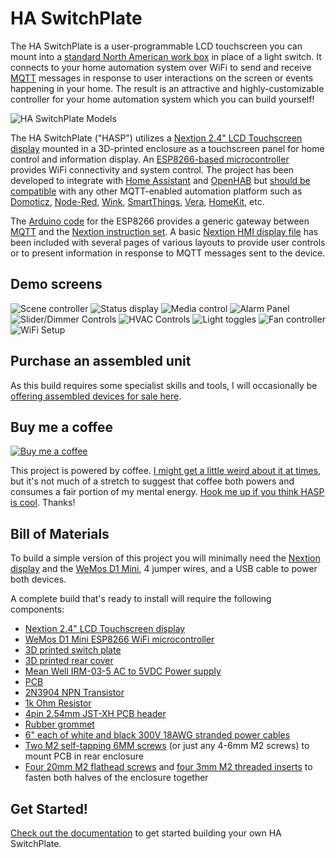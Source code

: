 # HA SwitchPlate

The HA SwitchPlate is a user-programmable LCD touchscreen you can mount into a [standard North American work box](https://www.nema.org/Standards/ComplimentaryDocuments/NEMA%20WD%206%20-%20Dimensions%20for%20Wiring%20Devices%20-%20Excerpt.pdf) in place of a light switch.  It connects to your home automation system over WiFi to send and receive [MQTT](https://en.wikipedia.org/wiki/MQTT) messages in response to user interactions on the screen or events happening in your home.  The result is an attractive and highly-customizable controller for your home automation system which you can build yourself!

![HA SwitchPlate Models](https://github.com/aderusha/HASwitchPlate/blob/master/Documentation/Images/HASwitchPlate_Three_Model_Variations_1200px.png?raw=true)

The HA SwitchPlate ("HASP") utilizes a [Nextion 2.4" LCD Touchscreen display](https://amzn.to/2TRTEU2) mounted in a 3D-printed enclosure as a touchscreen panel for home control and information display.  An [ESP8266-based microcontroller](https://amzn.to/2UZlga4) provides WiFi connectivity and system control.  The project has been developed to integrate with [Home Assistant](https://home-assistant.io/) and [OpenHAB](https://www.openhab.org/) but [should be compatible](Documentation/06_MQTT_Control.md) with any other MQTT-enabled automation platform such as [Domoticz](https://www.domoticz.com/wiki/MQTT), [Node-Red](http://noderedguide.com/tag/mqtt/), [Wink](https://github.com/danielolson13/wink-mqtt), [SmartThings](https://github.com/stjohnjohnson/smartthings-mqtt-bridge), [Vera](https://github.com/jonferreira/vera-mqtt), [HomeKit](https://www.npmjs.com/package/homekit2mqtt), etc.

The [Arduino code](Arduino_Sketch) for the ESP8266 provides a generic gateway between [MQTT](https://en.wikipedia.org/wiki/MQTT) and the [Nextion instruction set](https://www.itead.cc/wiki/Nextion_Instruction_Set).  A basic [Nextion HMI display file](Nextion_HMI) has been included with several pages of various layouts to provide user controls or to present information in response to MQTT messages sent to the device.

## Demo screens

![Scene controller](https://github.com/aderusha/HASwitchPlate/blob/master/Documentation/Images/HASwitchPlate_Demo_SceneController.png?raw=true) ![Status display](https://github.com/aderusha/HASwitchPlate/blob/master/Documentation/Images/HASwitchPlate_Demo_Status.png?raw=true) ![Media control](https://github.com/aderusha/HASwitchPlate/blob/master/Documentation/Images/HASwitchPlate_Demo_Media.png?raw=true) ![Alarm Panel](https://github.com/aderusha/HASwitchPlate/blob/master/Documentation/Images/HASwitchPlate_Demo_AlarmPanel.png?raw=true) ![Slider/Dimmer Controls](https://github.com/aderusha/HASwitchPlate/blob/master/Documentation/Images/HASwitchPlate_Demo_Dimmers.png?raw=true) ![HVAC Controls](https://github.com/aderusha/HASwitchPlate/blob/master/Documentation/Images/HASwitchPlate_Demo_HVAC.png?raw=true) ![Light toggles](https://github.com/aderusha/HASwitchPlate/blob/master/Documentation/Images/HASwitchPlate_Demo_LightToggles.png?raw=true) ![Fan controller](https://github.com/aderusha/HASwitchPlate/blob/master/Documentation/Images/HASwitchPlate_Demo_FanControls.png?raw=true) ![WiFi Setup](https://github.com/aderusha/HASwitchPlate/blob/master/Documentation/Images/WiFi_Config_0.png?raw=true)

## Purchase an assembled unit

As this build requires some specialist skills and tools, I will occasionally be [offering assembled devices for sale here](https://www.tindie.com/products/luma/ha-switchplate-hasp-single-wide-assembled/).

## Buy me a coffee

[![Buy me a coffee](https://www.buymeacoffee.com/assets/img/custom_images/black_img.png)](https://www.buymeacoffee.com/gW5rPpsKR)

This project is powered by coffee.  [I might get a little weird about it at times](https://github.com/aderusha/RoastLearner), but it's not much of a stretch to suggest that coffee both powers and consumes a fair portion of my mental energy.  [Hook me up if you think HASP is cool](https://www.buymeacoffee.com/gW5rPpsKR).  Thanks!

## Bill of Materials

To build a simple version of this project you will minimally need the [Nextion display](https://amzn.to/2DIpahB) and the [WeMos D1 Mini](https://amzn.to/2Gc92Xs), 4 jumper wires, and a USB cable to power both devices.

A complete build that's ready to install will require the following components:

* [Nextion 2.4" LCD Touchscreen display](https://amzn.to/2TRTEU2)
* [WeMos D1 Mini ESP8266 WiFi microcontroller](https://amzn.to/2UZlga4)
* [3D printed switch plate](3D_Printable_Models/HASwitchPlate_front_single.stl)
* [3D printed rear cover](3D_Printable_Models/HASwitchPlate_rear_nolcdmod.stl)
* [Mean Well IRM-03-5 AC to 5VDC Power supply](https://amzn.to/2UUWGa8)
* [PCB](PCB/)
* [2N3904 NPN Transistor](https://amzn.to/2TRuwwD)
* [1k Ohm Resistor](https://amzn.to/2Ec3kTZ)
* [4pin 2.54mm JST-XH PCB header](https://amzn.to/2Eaywmt)
* [Rubber grommet](https://amzn.to/2N6Etny)
* [6" each of white and black 300V 18AWG stranded power cables](https://amzn.to/2EcMmoA)
* [Two M2 self-tapping 6MM screws](https://amzn.to/2V0djBg) (or just any 4-6mm M2 screws) to mount PCB in rear enclosure
* [Four 20mm M2 flathead screws](https://amzn.to/2TQvd9N) and [four 3mm M2 threaded inserts](https://amzn.to/2N511Fh) to fasten both halves of the enclosure together

## Get Started!

[Check out the documentation](Documentation/) to get started building your own HA SwitchPlate.
